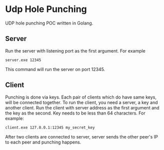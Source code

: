 # Udp Hole Punching
UDP hole punching POC written in Golang.

## Server
Run the server with listening port as the first argument. For example
```
server.exe 12345
```
This command will run the server on port 12345.

## Client
Punching is done via keys. Each pair of clients which do have same keys, will be connected together.
To run the client, you need a server, a key and another client. Run the client with server address
as the first argument and the key as the second. Key needs to be less than 64 characters. For example:
```
client.exe 127.0.0.1:12345 my_secret_key
```
After two clients are connected to server, server sends the other peer's IP to each peer and punching
happens.